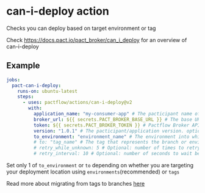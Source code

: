 # can-i-deploy action

Checks you can deploy based on target environment or tag

Check https://docs.pact.io/pact_broker/can_i_deploy for an overview of can-i-deploy

## Example

```yml
jobs:
  pact-can-i-deploy:
    runs-on: ubuntu-latest
    steps:
      - uses: pactflow/actions/can-i-deploy@v2
        with:
          application_name: "my-consumer-app" # The pacticipant name of which to check if it safe to deploy
          broker_url: ${{ secrets.PACT_BROKER_BASE_URL }} # The base URL of the Pact Broker
          token: ${{ secrets.PACT_BROKER_TOKEN }} # Pactflow Broker API Read/Write token
          version: "1.0.1" # The pacticipant/application version. optional, defaults to git sha if not specified
          to_environment: "environment_name" # The environment into which the pacticipant(s) are to be deployed
          # to: "tag_name" # The tag that represents the branch or environment of the integrated applications for which you want to check the verification result status.
          # retry_while_unknown: 5 # Optional: number of times to retry while the verification status is unknown
          # retry_interval: 10 # Optional: number of seconds to wait between retries
```

Set only 1 of `to_environment` or `to` depending on whether you are targeting your deployment location using `environments`(recommended) or `tags`

Read more about migrating from tags to branches [here](https://docs.pact.io/pact_broker/branches#migrating-from-tags-to-branches)
